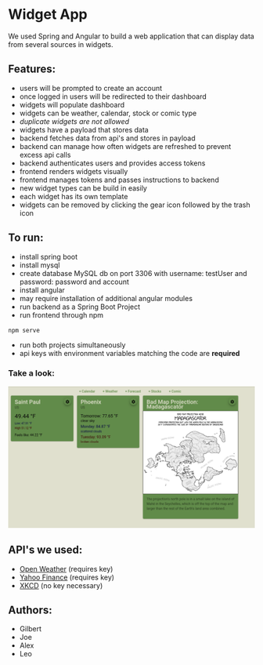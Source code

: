# Widget App
We used Spring and Angular to build a web application that can display data from several sources in widgets.

## Features:
- users will be prompted to create an account
- once logged in users will be redirected to their dashboard
- widgets will populate dashboard
- widgets can be weather, calendar, stock or comic type
- *duplicate widgets are not allowed*
- widgets have a payload that stores data
- backend fetches data from api's and stores in payload
- backend can manage how often widgets are refreshed to prevent excess api calls
- backend authenticates users and provides access tokens
- frontend renders widgets visually
- frontend manages tokens and passes instructions to backend
- new widget types can be build in easily  
- each widget has its own template
- widgets can be removed by clicking the gear icon followed by the trash icon

## To run:
- install spring boot
- install mysql
- create database MySQL db on port 3306 with username: testUser and password: password and account 
- install angular
- may require installation of additional angular modules
- run backend as a Spring Boot Project
- run frontend through npm
```
npm serve
``` 
- run both projects simultaneously
- api keys with environment variables matching the code are **required**

### Take a look:
![Demo!](/frontend/499/src/assets/img/demo.png "demo")

## API's we used:
- [Open Weather](https://openweathermap.org/) (requires key)
- [Yahoo Finance](https://www.yahoofinanceapi.com/) (requires key)
- [XKCD](https://xkcd.com/json.html) (no key necessary)
    
## Authors:
- Gilbert
- Joe
- Alex
- Leo
